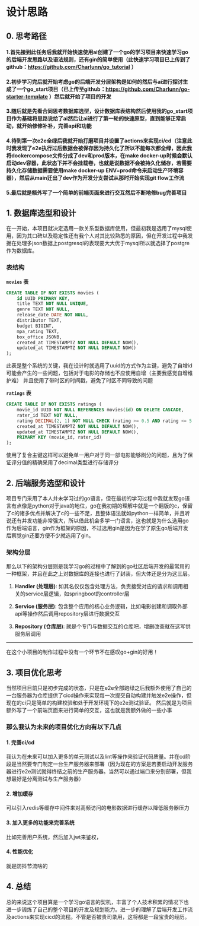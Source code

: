 # 设计思路
## 0. 思考路径
#### 1.首先接到此任务后我就开始快速使用ai创建了一个go的学习项目来快速学习go的后端开发思路以及语法规则，还有gin的简单使用（此快速学习项目已上传到了github：https://github.com/Charlunn/go_tutorial ）
#### 2.初步学习完后就开始考虑go的后端开发分层架构是如何的然后与ai进行探讨生成了一个go_start项目（已上传至github：https://github.com/Charlunn/go-starter-template ）然后就开始了项目的开发
#### 3.随后就是先看合同思考数据库选型，设计数据库表结构然后使用我的go_start项目作为基础将思路说给了ai然后让ai进行了第一轮的快速原型，直到能够正常启动，就开始修修补补，完善api和功能
#### 4.待到第一次e2e全绿后我就开始打磨项目并设置了actions来实现ci/cd（注意此时我发现了e2e执行过后数据会被保存因为持久化了所以不能每次都全绿，因此我将dockercompose文件分成了dev和prod版本，在make docker-up时候会默认启动dev容器，此状态下并不会挂载卷，也就是说数据不会被持久化储存，若需要持久化存储数据需要使用make docker-up ENV=prod命令来启动生产环境容器），然后从main迁出了dev作为开发分支尝试从那时开始实现git flow工作流
#### 5.最后就是额外写了一个简单的前端页面来进行交互然后不断地修bug完善项目
## 1. 数据库选型和设计

在一开始，本项目就决定选用一款关系型数据库使用，但最初我是选用了mysql使用，因为其口碑以及稳定性还有我个人对其比较熟悉的原因，但在开发过程中我发掘在处理多json数据上postgresql的表现要大大优于mysql所以就选择了postgre作为数据库。
### 表结构

**`movies` 表**
```sql
CREATE TABLE IF NOT EXISTS movies (
    id UUID PRIMARY KEY,
    title TEXT NOT NULL UNIQUE,
    genre TEXT NOT NULL,
    release_date DATE NOT NULL,
    distributor TEXT,
    budget BIGINT,
    mpa_rating TEXT,
    box_office JSONB,
    created_at TIMESTAMPTZ NOT NULL DEFAULT NOW(),
    updated_at TIMESTAMPTZ NOT NULL DEFAULT NOW()
);
```
此表是整个系统的关键，我在设计时就选用了uuid的方式作为主键，避免了自增id可能会产生的一些问题，包括对于电影的存储也不应使用自增（主要我感觉自增维护难）
并且使用了带时区的时间戳，避免了时区不同导致的问题

**`ratings` 表**
```sql
CREATE TABLE IF NOT EXISTS ratings (
    movie_id UUID NOT NULL REFERENCES movies(id) ON DELETE CASCADE,
    rater_id TEXT NOT NULL,
    rating DECIMAL(2, 1) NOT NULL CHECK (rating >= 0.5 AND rating <= 5.0),
    created_at TIMESTAMPTZ NOT NULL DEFAULT NOW(),
    updated_at TIMESTAMPTZ NOT NULL DEFAULT NOW(),
    PRIMARY KEY (movie_id, rater_id)
);
```
使用了复合主键这样可以避免单一用户对于同一部电影能够刷分的问题，且为了保证评分值的精确采用了decimal类型进行存储评分



## 2. 后端服务选型和设计

项目专门采用了本人并未学习过的go语言，但在最初的学习过程中我就发现go语言有点像是python对于java的地位，go在我初期的理解中就是一个翻版的c，保留了c的诸多优点并解决了c的一些不足，且整体语法就如python一样简单，并且听说还有并发功能非常强大，所以借此机会多学一门语言，这也就是为什么选用go作为后端语言，gin作为框架的原因，不过选用gin是因为在学了原生go后端开发后察觉gin还要方便不少就选用了gin。
### 架构分层
那么以下的架构分层则是我学习go的过程中了解到的go社区后端开发的最常用的一种框架，并且在此之上对数据库的连接也进行了封装，但大体还是分为这三层。
1.  **Handler (处理层)**: 如其名仅仅包含处理方法，负责接受对应的请求和调用相关的service层逻辑，如springboot的controller层

2.  **Service (服务层)**: 包含整个应用的核心业务逻辑，比如电影创建和调取外部api等操作然后调用repository层进行数据交互

3.  **Repository (仓库层)**: 就是个专门与数据交互的仓库吧，增删改查就在这写供服务层调用

---
在这个小项目的制作过程中没有一个环节不在感叹go+gin的好用！
## 3. 项目优化思考
当然项目目前只是初步完成的状态，只是在e2e全部跑绿之后我额外使用了自己的一台服务器为仓库提供了cicd操作来实现每一次提交自动构建并触发e2e操作，但现在的ci只是简单的构建校验和处于开发环境下的e2e测试验证。
然后就是为项目额外写了一个前端页面来进行简单的交互，这也就是我额外做的一些小事
### 那么我认为未来的项目优化方向有以下几点
#### 1. 完善ci/cd
我认为在未来可以加入更多的单元测试以及lint等操作来验证代码质量。并在cd阶段是当然要专门制定一台生产服务器来部署（因为现在的方案是若要启动开发服务器进行e2e测试就得终结之前的生产服务器。当然可以通过端口来分别部署，但我想最好是分离测试与生产服务器）
#### 2. 增加缓存
可以引入redis等缓存中间件来对高频访问的电影数据进行缓存以降低服务器压力
#### 3. 加入更多的功能来完善系统
比如完善用户系统，然后加入jwt来鉴权，
#### 4. 性能优化
就是防抖节流啥的

## 4. 总结
总的来说这个项目算是一个学习go语言的契机，丰富了个人技术积累的情况下也进一步锻炼了自己的整个项目的开发及规划能力。进一步的理解了后端开发工作流及actions来实现cicd的流程。不管是否被贵司录用，这将都是一段宝贵的经历。